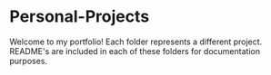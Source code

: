 # Personal-Projects

Welcome to my portfolio! Each folder represents a different project. README's are included in each of these folders for documentation purposes.
